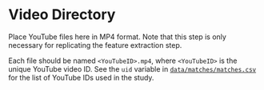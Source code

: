 # Video Directory
Place YouTube files here in MP4 format. Note that this step is only necessary for replicating the feature extraction step. 

Each file should be named `<YouTubeID>.mp4`, where `<YouTubeID>` is the unique YouTube video ID. See the `uid` variable in [`data/matches/matches.csv`](../matches/matches.csv) for the list of YouTube IDs used in the study. 
